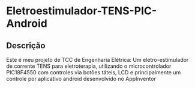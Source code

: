 # Eletroestimulador-TENS-PIC-Android

## Descrição

Este é meu projeto de TCC de Engenharia Elétrica: Um eletro-estimulador de corrente TENS para eletroterapia, utilizando o microcontrolador PIC18F4550 com controles via botões táteis, LCD e principalmente um controle por aplicativo android desenvolvido no AppInventor
